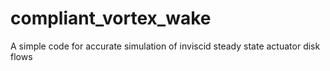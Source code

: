 # compliant_vortex_wake
A simple code for accurate simulation of inviscid steady state actuator disk flows   
